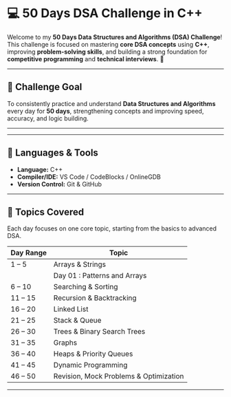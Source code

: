 # 💻 50 Days DSA Challenge in C++

Welcome to my **50 Days Data Structures and Algorithms (DSA) Challenge**!  
This challenge is focused on mastering **core DSA concepts** using **C++**, improving **problem-solving skills**, and building a strong foundation for **competitive programming** and **technical interviews**. 💪

---

## 🎯 **Challenge Goal**
To consistently practice and understand **Data Structures and Algorithms** every day for **50 days**, strengthening concepts and improving speed, accuracy, and logic building.

--- 

---

## 📘 **Languages & Tools**
- **Language:** C++  
- **Compiler/IDE:** VS Code / CodeBlocks / OnlineGDB  
- **Version Control:** Git & GitHub  

---

## 🧠 **Topics Covered**
Each day focuses on one core topic, starting from the basics to advanced DSA.

| Day Range | Topic |
|------------|--------|
| 1 – 5 | Arrays & Strings |
|       |Day 01 : Patterns and Arrays
| 6 – 10 | Searching & Sorting |
| 11 – 15 | Recursion & Backtracking |
| 16 – 20 | Linked List |
| 21 – 25 | Stack & Queue |
| 26 – 30 | Trees & Binary Search Trees |
| 31 – 35 | Graphs |
| 36 – 40 | Heaps & Priority Queues |
| 41 – 45 | Dynamic Programming |
| 46 – 50 | Revision, Mock Problems & Optimization |

---



